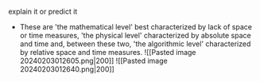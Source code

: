 
explain it or predict it
- These are 'the mathematical level' best characterized by lack of space or time measures, 'the physical level' characterized by absolute space and time and, between these two, 'the algorithmic level' characterized by relative space and time measures.
![[Pasted image 20240203012605.png|200]]
![[Pasted image 20240203012640.png|200]]